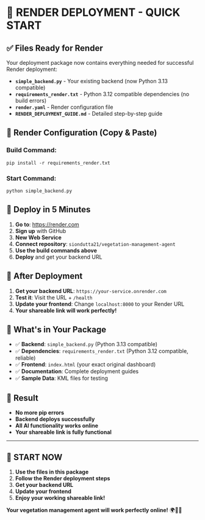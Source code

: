 # 🚀 RENDER DEPLOYMENT - QUICK START

## ✅ **Files Ready for Render**

Your deployment package now contains everything needed for successful Render deployment:

- **`simple_backend.py`** - Your existing backend (now Python 3.13 compatible)
- **`requirements_render.txt`** - Python 3.12 compatible dependencies (no build errors)
- **`render.yaml`** - Render configuration file
- **`RENDER_DEPLOYMENT_GUIDE.md`** - Detailed step-by-step guide

## 🎯 **Render Configuration (Copy & Paste)**

### **Build Command:**
```
pip install -r requirements_render.txt
```

### **Start Command:**
```
python simple_backend.py
```

## 🚀 **Deploy in 5 Minutes**

1. **Go to**: https://render.com
2. **Sign up** with GitHub
3. **New Web Service**
4. **Connect repository**: `siondutta21/vegetation-management-agent`
5. **Use the build commands above**
6. **Deploy** and get your backend URL

## 🔗 **After Deployment**

1. **Get your backend URL**: `https://your-service.onrender.com`
2. **Test it**: Visit the URL + `/health`
3. **Update your frontend**: Change `localhost:8000` to your Render URL
4. **Your shareable link will work perfectly!**

## 📁 **What's in Your Package**

- ✅ **Backend**: `simple_backend.py` (Python 3.13 compatible)
- ✅ **Dependencies**: `requirements_render.txt` (Python 3.12 compatible, reliable)
- ✅ **Frontend**: `index.html` (your exact original dashboard)
- ✅ **Documentation**: Complete deployment guides
- ✅ **Sample Data**: KML files for testing

## 🎉 **Result**

- **No more pip errors**
- **Backend deploys successfully**
- **All AI functionality works online**
- **Your shareable link is fully functional**

---

## 🚀 **START NOW**

1. **Use the files in this package**
2. **Follow the Render deployment steps**
3. **Get your backend URL**
4. **Update your frontend**
5. **Enjoy your working shareable link!**

**Your vegetation management agent will work perfectly online!** 🌍🤖✨ 